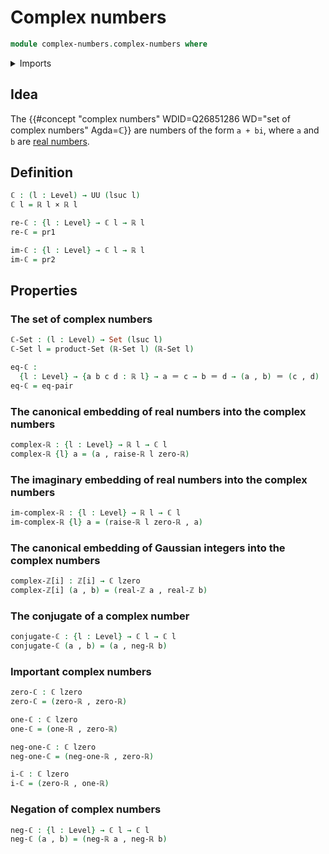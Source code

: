 # Complex numbers

```agda
module complex-numbers.complex-numbers where
```

<details><summary>Imports</summary>

```agda
open import complex-numbers.gaussian-integers

open import foundation.action-on-identifications-functions
open import foundation.cartesian-product-types
open import foundation.dependent-pair-types
open import foundation.equality-cartesian-product-types
open import foundation.identity-types
open import foundation.sets
open import foundation.universe-levels

open import real-numbers.dedekind-real-numbers
open import real-numbers.negation-real-numbers
open import real-numbers.raising-universe-levels-real-numbers
open import real-numbers.rational-real-numbers
```

</details>

## Idea

The
{{#concept "complex numbers" WDID=Q26851286 WD="set of complex numbers" Agda=ℂ}}
are numbers of the form `a + bi`, where `a` and `b` are
[real numbers](real-numbers.dedekind-real-numbers.md).

## Definition

```agda
ℂ : (l : Level) → UU (lsuc l)
ℂ l = ℝ l × ℝ l

re-ℂ : {l : Level} → ℂ l → ℝ l
re-ℂ = pr1

im-ℂ : {l : Level} → ℂ l → ℝ l
im-ℂ = pr2
```

## Properties

### The set of complex numbers

```agda
ℂ-Set : (l : Level) → Set (lsuc l)
ℂ-Set l = product-Set (ℝ-Set l) (ℝ-Set l)

eq-ℂ :
  {l : Level} → {a b c d : ℝ l} → a ＝ c → b ＝ d → (a , b) ＝ (c , d)
eq-ℂ = eq-pair
```

### The canonical embedding of real numbers into the complex numbers

```agda
complex-ℝ : {l : Level} → ℝ l → ℂ l
complex-ℝ {l} a = (a , raise-ℝ l zero-ℝ)
```

### The imaginary embedding of real numbers into the complex numbers

```agda
im-complex-ℝ : {l : Level} → ℝ l → ℂ l
im-complex-ℝ {l} a = (raise-ℝ l zero-ℝ , a)
```

### The canonical embedding of Gaussian integers into the complex numbers

```agda
complex-ℤ[i] : ℤ[i] → ℂ lzero
complex-ℤ[i] (a , b) = (real-ℤ a , real-ℤ b)
```

### The conjugate of a complex number

```agda
conjugate-ℂ : {l : Level} → ℂ l → ℂ l
conjugate-ℂ (a , b) = (a , neg-ℝ b)
```

### Important complex numbers

```agda
zero-ℂ : ℂ lzero
zero-ℂ = (zero-ℝ , zero-ℝ)

one-ℂ : ℂ lzero
one-ℂ = (one-ℝ , zero-ℝ)

neg-one-ℂ : ℂ lzero
neg-one-ℂ = (neg-one-ℝ , zero-ℝ)

i-ℂ : ℂ lzero
i-ℂ = (zero-ℝ , one-ℝ)
```

### Negation of complex numbers

```agda
neg-ℂ : {l : Level} → ℂ l → ℂ l
neg-ℂ (a , b) = (neg-ℝ a , neg-ℝ b)
```
